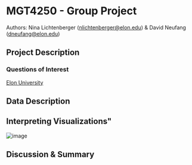 # MGT4250 - Group Project
Authors: Nina Lichtenberger (nlichtenberger@elon.edu) & David Neufang (dneufang@elon.edu)

## Project Description
### Questions of Interest

[Elon University](https://elon.edu)

## Data Description
## Interpreting Visualizations"
![image](https://github.com/dneufang33/mgt4250/assets/158494696/b1a43128-3455-412a-81c2-f334d6b22ff3)
## Discussion & Summary

